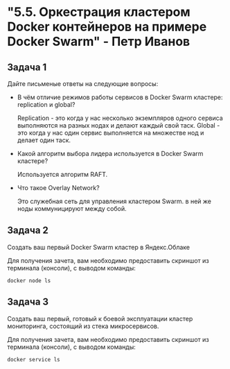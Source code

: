 <h1>"5.5. Оркестрация кластером Docker контейнеров на примере Docker Swarm" - Петр Иванов</h1>

## Задача 1

Дайте письменые ответы на следующие вопросы:

- В чём отличие режимов работы сервисов в Docker Swarm кластере: replication и global?

	Replication - это когда у нас несколько экземпляров одного сервиса выполняются на разных нодах и делают каждый свой таск.
	Global - это когда у нас один сервис выполняется на множестве нод и делает один таск. 

- Какой алгоритм выбора лидера используется в Docker Swarm кластере?

	Используется алгоритм RAFT. 

- Что такое Overlay Network?

	Это служебная сеть для управления кластером Swarm. в ней же ноды коммуницируют между собой. 

## Задача 2

Создать ваш первый Docker Swarm кластер в Яндекс.Облаке

Для получения зачета, вам необходимо предоставить скриншот из терминала (консоли), с выводом команды:
```
docker node ls
```

## Задача 3

Создать ваш первый, готовый к боевой эксплуатации кластер мониторинга, состоящий из стека микросервисов.

Для получения зачета, вам необходимо предоставить скриншот из терминала (консоли), с выводом команды:
```
docker service ls
```